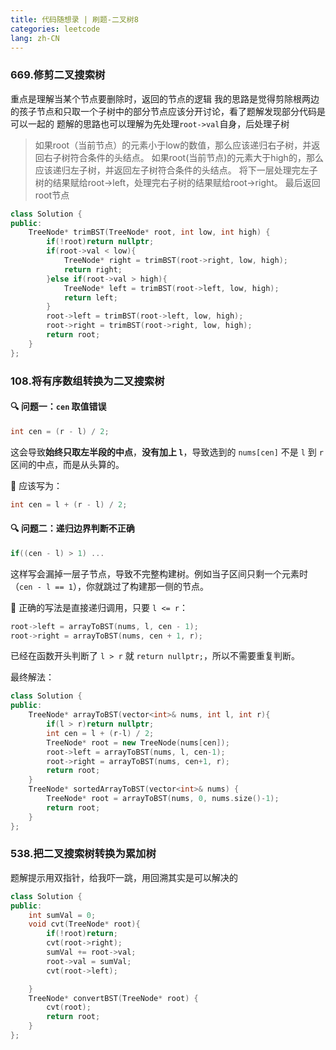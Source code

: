 ```yaml
---
title: 代码随想录 | 刷题-二叉树8
categories: leetcode
lang: zh-CN
---
```


### 669.修剪二叉搜索树
重点是理解当某个节点要删除时，返回的节点的逻辑
我的思路是觉得剪除根两边的孩子节点和只取一个子树中的部分节点应该分开讨论，看了题解发现部分代码是可以一起的
题解的思路也可以理解为先处理`root->val`自身，后处理子树

> 如果root（当前节点）的元素小于low的数值，那么应该递归右子树，并返回右子树符合条件的头结点。
> 如果root(当前节点)的元素大于high的，那么应该递归左子树，并返回左子树符合条件的头结点。
> 将下一层处理完左子树的结果赋给root->left，处理完右子树的结果赋给root->right。
> 最后返回root节点

```cpp
class Solution {
public:
    TreeNode* trimBST(TreeNode* root, int low, int high) {
        if(!root)return nullptr;
        if(root->val < low){
            TreeNode* right = trimBST(root->right, low, high);
            return right;
        }else if(root->val > high){
            TreeNode* left = trimBST(root->left, low, high);
            return left;
        }
        root->left = trimBST(root->left, low, high);
        root->right = trimBST(root->right, low, high);
        return root;
    }
};
```

### 108.将有序数组转换为二叉搜索树

#### 🔍 问题一：`cen` 取值错误
```cpp
int cen = (r - l) / 2;
```
这会导致**始终只取左半段的中点**，**没有加上 `l`**，导致选到的 `nums[cen]` 不是 `l` 到 `r` 区间的中点，而是从头算的。

🔧 应该写为：
```cpp
int cen = l + (r - l) / 2;
```

#### 🔍 问题二：递归边界判断不正确
```cpp
if((cen - l) > 1) ...
```
这样写会漏掉一层子节点，导致不完整构建树。例如当子区间只剩一个元素时（`cen - l == 1`），你就跳过了构建那一侧的节点。

🔧 正确的写法是直接递归调用，只要 `l <= r`：
```cpp
root->left = arrayToBST(nums, l, cen - 1);
root->right = arrayToBST(nums, cen + 1, r);
```
已经在函数开头判断了 `l > r` 就 `return nullptr;`，所以不需要重复判断。

最终解法：
```cpp
class Solution {
public:
    TreeNode* arrayToBST(vector<int>& nums, int l, int r){
        if(l > r)return nullptr;
        int cen = l + (r-l) / 2;
        TreeNode* root = new TreeNode(nums[cen]);
        root->left = arrayToBST(nums, l, cen-1);
        root->right = arrayToBST(nums, cen+1, r);
        return root;
    }
    TreeNode* sortedArrayToBST(vector<int>& nums) {
        TreeNode* root = arrayToBST(nums, 0, nums.size()-1);
        return root;
    }
};
```

###  538.把二叉搜索树转换为累加树  
题解提示用双指针，给我吓一跳，用回溯其实是可以解决的
```cpp
class Solution {
public:
    int sumVal = 0;
    void cvt(TreeNode* root){
        if(!root)return;
        cvt(root->right);
        sumVal += root->val;
        root->val = sumVal;
        cvt(root->left);

    }
    TreeNode* convertBST(TreeNode* root) {
        cvt(root);
        return root;
    }
};
```